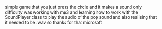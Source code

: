 simple game that you just press the circle and it makes a sound only difficulty was working with mp3 and learning how to work with the SoundPlayer class to play the audio of the pop sound and also realising that it needed to be .wav so thanks for that microsoft
